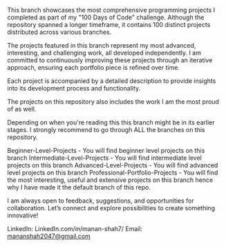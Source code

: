 This branch showcases the most comprehensive programming projects I completed as part of my "100 Days of Code" challenge. Although the repository spanned a longer timeframe, it contains 100 distinct projects distributed across various branches.

The projects featured in this branch represent my most advanced, interesting, and challenging work, all developed independently. I am committed to continuously improving these projects through an iterative approach, ensuring each portfolio piece is refined over time.

Each project is accompanied by a detailed description to provide insights into its development process and functionality.

The projects on this repository also includes the work I am the most proud of as well. 

Depending on when you're reading this this branch might be in its earlier stages. I strongly recommend to go through ALL the branches on this repository.

Beginner-Level-Projects - You will find beginner level projects on this branch
Intermediate-Level-Projects - You will find intermediate level projects on this branch
Advanced-Level-Projects - You will find advanced level projects on this branch
Professional-Portfolio-Projects - You will find the most interesting, useful and extensive projects on this branch hence why I have made it the default branch of this repo.

I am always open to feedback, suggestions, and opportunities for collaboration. Let’s connect and explore possibilities to create something innovative!

LinkedIn: LinkedIn.com/in/manan-shah7/
Email: mananshah2047@gmail.com
